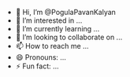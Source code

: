 - 👋 Hi, I’m @PogulaPavanKalyan
- 👀 I’m interested in ...
- 🌱 I’m currently learning ...
- 💞️ I’m looking to collaborate on ...
- 📫 How to reach me ...
- 😄 Pronouns: ...
- ⚡ Fun fact: ...

<!---
PogulaPavanKalyan/PogulaPavanKalyan is a ✨ special ✨ repository because its `README.md` (this file) appears on your GitHub profile.
You can click the Preview link to take a look at your changes.
--->
